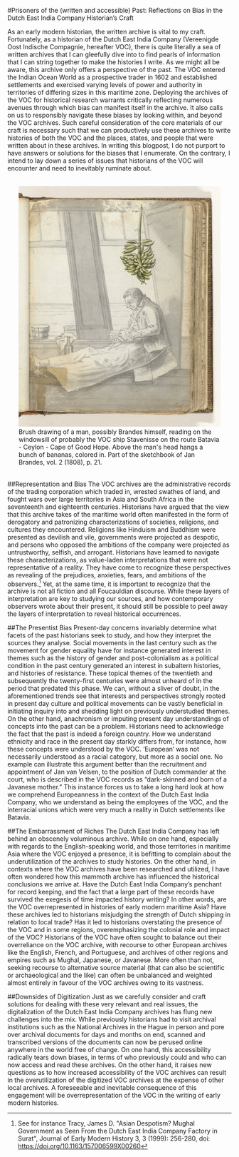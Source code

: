 #Prisoners of the (written and accessible) Past: Reflections on Bias in the Dutch East India Company Historian’s Craft 


As an early modern historian, the written archive is vital to my craft. Fortunately, as a historian of the Dutch East India Company (Vereenigde Oost Indische Compagnie, hereafter VOC), there is quite literally a sea of written archives that I can gleefully dive into to find pearls of information that I can string together to make the histories I write. As we might all be aware, this archive only offers a perspective of the past. The VOC entered the Indian Ocean World as a prospective trader in 1602 and established settlements and exercised varying levels of power and authority in territories of differing sizes in this maritime zone. Deploying the archives of the VOC for historical research warrants critically reflecting numerous avenues through which bias can manifest itself in the archive. It also calls on us to responsibly navigate these biases by looking within, and beyond the VOC archives. Such careful consideration of the core materials of our craft is necessary such that we can productively use these archives to write histories of both the VOC and the places, states, and people that were written about in these archives. In writing this blogpost, I do not purport to have answers or solutions for the biases that I enumerate. On the contrary, I intend to lay down a series of issues that historians of the VOC will encounter and need to inevitably ruminate about. 

<figure style="width: 90%; margin: 2rem auto">
  <img src="/static/img/raam_bananas.jpg" alt="man with book infront of window with bananas dangling above"> 
  <figcaption> Brush drawing of a man, possibly Brandes himself, reading on the windowsill of probably the VOC ship Stavenisse on the route Batavia - Ceylon - Cape of Good Hope. Above the man's head hangs a bunch of bananas, colored in. Part of the sketchbook of Jan Brandes, vol. 2 (1808), p. 21. 
</figcaption> 
</figure>

##Representation and Bias
The VOC archives are the administrative records of the trading corporation which traded in, wrested swathes of land, and fought wars over large territories in Asia and South Africa in the seventeenth and eighteenth centuries. Historians have argued that the view that this archive takes of the maritime world often manifested in the form of derogatory and patronizing characterizations of societies, religions, and cultures they encountered. Religions like Hinduism and Buddhism were presented as devilish and vile, governments were projected as despotic, and persons who opposed the ambitions of the company were projected as untrustworthy, selfish, and arrogant. Historians have learned to navigate these characterizations, as value-laden interpretations that were not representative of a reality. They have come to recognize these perspectives as revealing of the prejudices, anxieties, fears, and ambitions of the observers.[^1]  Yet, at the same time, it is important to recognize that the archive is not all fiction and all Foucauldian discourse. While these layers of interpretation are key to studying our sources, and how contemporary observers wrote about their present, it should still be possible to peel away the layers of interpretation to reveal historical occurrences. 

##The Presentist Bias
Present-day concerns invariably determine what facets of the past historians seek to study, and how they interpret the sources they analyse. Social movements in the last century such as the movement for gender equality have for instance generated interest in themes such as the history of gender and post-colonialism as a political condition in the past century generated an interest in subaltern histories, and histories of resistance. These topical themes of the twentieth and subsequently the twenty-first centuries were almost unheard of in the period that predated this phase. We can, without a sliver of doubt, in the aforementioned trends see that interests and perspectives strongly rooted in present day culture and political movements can be vastly beneficial in initiating inquiry into and shedding light on previously understudied themes. On the other hand, anachronism or imputing present day understandings of concepts into the past can be a problem. Historians need to acknowledge the fact that the past is indeed a foreign country. How we understand ethnicity and race in the present day starkly differs from, for instance, how these concepts were understood by the VOC. ‘European’ was not necessarily understood as a racial category, but more as a social one. No example can illustrate this argument better than the recruitment and appointment of Jan van Velsen, to the position of Dutch commander at the court, who is described in the VOC records as “dark-skinned and born of a Javanese mother.” This instance forces us to take a long hard look at how we comprehend Europeanness in the context of the Dutch East India Company, who we understand as being the employees of the VOC, and the interracial unions which were very much a reality in Dutch settlements like Batavia. 

##The Embarrassment of Riches
The Dutch East India Company has left behind an obscenely voluminous archive. While on one hand, especially with regards to the English-speaking world, and those territories in maritime Asia where the VOC enjoyed a presence, it is befitting to complain about the underutilization of the archives to study histories. On the other hand, in contexts where the VOC archives have been researched and utilized, I have often wondered how this mammoth archive has influenced the historical conclusions we arrive at. Have the Dutch East India Company’s penchant for record keeping, and the fact that a large part of these records have survived the exegesis of time impacted history writing? In other words, are the VOC overrepresented in histories of early modern maritime Asia? Have these archives led to historians misjudging the strength of Dutch shipping in relation to local trade? Has it led to historians overstating the presence of the VOC and in some regions, overemphasizing the colonial role and impact of the VOC? Historians of the VOC have often sought to balance out their overreliance on the VOC archive, with recourse to other European archives like the English, French, and Portuguese, and archives of other regions and empires such as Mughal, Japanese, or Javanese. More often than not, seeking recourse to alternative source material (that can also be scientific or archaeological and the like) can often be unbalanced and weighted almost entirely in favour of the VOC archives owing to its vastness. 

##Downsides of Digitization
Just as we carefully consider and craft solutions for dealing with these very relevant and real issues, the digitalization of the Dutch East India Company archives has flung new challenges into the mix. While previously historians had to visit archival institutions such as the National Archives in the Hague in person and pore over archival documents for days and months on end, scanned and transcribed versions of the documents can now be perused online anywhere in the world free of change. On one hand, this accessibility radically tears down biases, in terms of who previously could and who can now access and read these archives. On the other hand, it raises new questions as to how increased accessibility of the VOC archives can result in the overutilization of the digitized VOC archives at the expense of other local archives. A foreseeable and inevitable consequence of this engagement will be overrepresentation of the VOC in the writing of early modern histories. 


[^1]: See for instance Tracy, James D. "Asian Despotism? Mughal Government as Seen From the Dutch East India Company Factory in Surat", Journal of Early Modern History 3, 3 (1999): 256-280, doi: <https://doi.org/10.1163/157006599X00260>

[^2]: For a penetrating analysis of this friction between recognizing these sources as records of historical occurrences, and as literary analysis and the historicity of texts, see Sanjay Subrahmanyam, In “The Company of the Mughals between Sir Thomas Roe and William Norris,”  in Mughals and Franks: Explorations in Connected History (New Delhi: Oxford University Press, 2005), 144. 

[^3]: According to Thom, women’s history benefited from the British feminist movement and left politics. Thom, Deborah, “What happened to Gender and History,” French Journal of British Studies, Vol. XIV-4, 2008. <https://doi.org/10.4000/rfcb.5978>.

[^4]: The past is a foreign country’ is the title of David Lowenthal’s popular work. Lowenthal, David, The Past is a Foreign Country (Cambridge: Cambridge University Press, 1985). 

[^5]: Memorie Van den Raad Extraordinair van India en afgaande Gouverneur en Directeur van Java’s Noord Oostcust Nicolaas Hartingh. NL-HaNA, VOC, 3000, 0103, transcription [GLOBALISE project](https://globalise.huygens.knaw.nl/){:target="_blank"}, March 2024. <https://transcriptions.globalise.huygens.knaw.nl/detail/urn:globalise:NL-HaNA_1.04.02_3000_0103>. Accessed on 14th March 2025. 

[^6]: See Lassig for a pertinent discussion on the subject. Simone Lässig, ‘Digital History: Challenges and Opportunities for the Profession’, Geschichte und Gesellschaft 47, no. 1 (2021): 5-34 (here: 14-15). <https://doi.org/10.13109/gege.2021.47.1.5>. 

[^7]: For information on the image, see: <https://id.rijksmuseum.nl/200242629>
